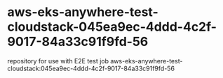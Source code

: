 # aws-eks-anywhere-test-cloudstack-045ea9ec-4ddd-4c2f-9017-84a33c91f9fd-56
repository for use with E2E test job aws-eks-anywhere-test-cloudstack:045ea9ec-4ddd-4c2f-9017-84a33c91f9fd-56
